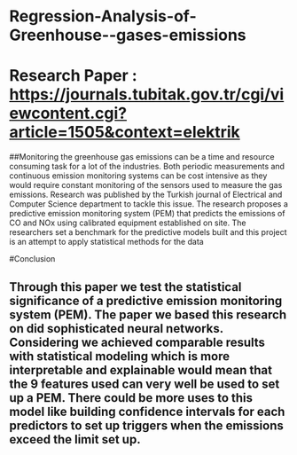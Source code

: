 # Regression-Analysis-of-Greenhouse--gases-emissions

# Research Paper : https://journals.tubitak.gov.tr/cgi/viewcontent.cgi?article=1505&context=elektrik
##Monitoring the greenhouse gas emissions can be a time and resource consuming task for a lot of the industries. Both periodic measurements and continuous emission monitoring systems can be cost intensive as they would require constant monitoring of the sensors used to measure the gas emissions. Research was published by the Turkish journal of Electrical and Computer Science department to tackle this issue. The research proposes a predictive emission monitoring system (PEM) that predicts the emissions of CO and NOx using calibrated equipment established on site. The researchers set a benchmark for the predictive models built and this project is an attempt to apply statistical methods for the data

#Conclusion
## Through this paper we test the statistical significance of a predictive emission monitoring system (PEM). The paper we based this research on did sophisticated neural networks. Considering we achieved comparable results with statistical modeling which is more interpretable and explainable would mean that the 9 features used can very well be used to set up a PEM. There could be more uses to this model like building confidence intervals for each predictors to set up triggers when the emissions exceed the limit set up.
